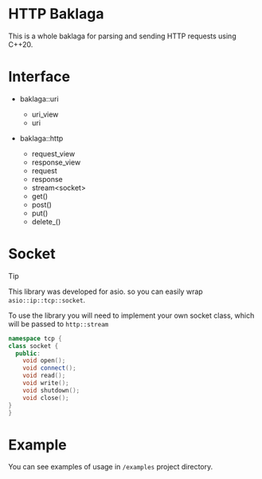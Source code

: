 # HTTP Baklaga
This is a whole baklaga for parsing and sending HTTP requests using C++20.

# Interface
* baklaga::uri
  * uri_view
  * uri

* baklaga::http
  * request_view
  * response_view
  * request
  * response
  * stream\<socket\>
  * get()
  * post()
  * put()
  * delete_()

# Socket
> [!TIP]
> This library was developed for asio. so you can easily wrap `asio::ip::tcp::socket`.

To use the library you will need to implement your own socket class, which will be passed to `http::stream`
```cpp
namespace tcp {
class socket {
  public:
    void open();
    void connect();
    void read();
    void write();
    void shutdown();
    void close();
}
}
```

# Example
You can see examples of usage in `/examples` project directory.